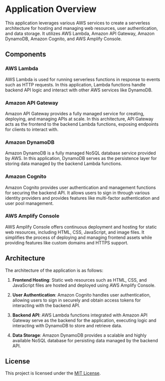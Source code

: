 # Application Overview

This application leverages various AWS services to create a serverless architecture for hosting and managing web resources, user authentication, and data storage. It utilizes AWS Lambda, Amazon API Gateway, Amazon DynamoDB, Amazon Cognito, and AWS Amplify Console.

## Components

### AWS Lambda

AWS Lambda is used for running serverless functions in response to events such as HTTP requests. In this application, Lambda functions handle backend API logic and interact with other AWS services like DynamoDB.

### Amazon API Gateway

Amazon API Gateway provides a fully managed service for creating, deploying, and managing APIs at scale. In this architecture, API Gateway acts as the frontend to the backend Lambda functions, exposing endpoints for clients to interact with.

### Amazon DynamoDB

Amazon DynamoDB is a fully managed NoSQL database service provided by AWS. In this application, DynamoDB serves as the persistence layer for storing data managed by the backend Lambda functions.

### Amazon Cognito

Amazon Cognito provides user authentication and management functions for securing the backend API. It allows users to sign in through various identity providers and provides features like multi-factor authentication and user pool management.

### AWS Amplify Console

AWS Amplify Console offers continuous deployment and hosting for static web resources, including HTML, CSS, JavaScript, and image files. It simplifies the process of deploying and managing frontend assets while providing features like custom domains and HTTPS support.

## Architecture

The architecture of the application is as follows:

1. **Frontend Hosting**: Static web resources such as HTML, CSS, and JavaScript files are hosted and deployed using AWS Amplify Console.

2. **User Authentication**: Amazon Cognito handles user authentication, allowing users to sign in securely and obtain access tokens for interacting with the backend API.

3. **Backend API**: AWS Lambda functions integrated with Amazon API Gateway serve as the backend for the application, executing logic and interacting with DynamoDB to store and retrieve data.

4. **Data Storage**: Amazon DynamoDB provides a scalable and highly available NoSQL database for persisting data managed by the backend API.



## License

This project is licensed under the [MIT License](LICENSE).
